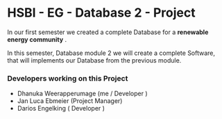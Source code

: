 # HSBI - EG - Database 2 - Project

In our first semester we created a complete Database for a **renewable energy community** .

In this semester, Database module 2 we will create a complete Software, that will implements our Database from the previous module.

### Developers working on this Project
- Dhanuka Weerapperumage (me / Developer )
- Jan Luca Ebmeier (Project Manager)
- Darios Engelking ( Developer )


